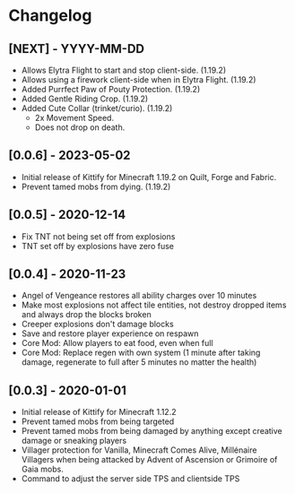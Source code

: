 # Changelog

## [NEXT] - YYYY-MM-DD

- Allows Elytra Flight to start and stop client-side. (1.19.2)
- Allows using a firework client-side when in Elytra Flight. (1.19.2)
- Added Purrfect Paw of Pouty Protection. (1.19.2)
- Added Gentle Riding Crop. (1.19.2)
- Added Cute Collar (trinket/curio). (1.19.2)
    - 2x Movement Speed.
    - Does not drop on death.

## [0.0.6] - 2023-05-02

- Initial release of Kittify for Minecraft 1.19.2 on Quilt, Forge and Fabric.
- Prevent tamed mobs from dying. (1.19.2)

## [0.0.5] - 2020-12-14

- Fix TNT not being set off from explosions
- TNT set off by explosions have zero fuse

## [0.0.4] - 2020-11-23

- Angel of Vengeance restores all ability charges over 10 minutes
- Make most explosions not affect tile entities, not destroy dropped items and always drop the blocks broken
- Creeper explosions don't damage blocks
- Save and restore player experience on respawn
- Core Mod: Allow players to eat food, even when full
- Core Mod: Replace regen with own system (1 minute after taking damage, regenerate to full after 5 minutes no matter the health)

## [0.0.3] - 2020-01-01

- Initial release of Kittify for Minecraft 1.12.2
- Prevent tamed mobs from being targeted
- Prevent tamed mobs from being damaged by anything except creative damage or sneaking players
- Villager protection for Vanilla, Minecraft Comes Alive, Millénaire Villagers when being attacked by Advent of Ascension or Grimoire of Gaia mobs.
- Command to adjust the server side TPS and clientside TPS
